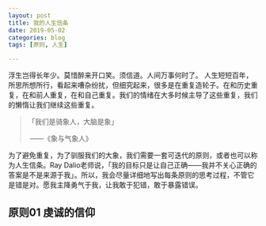 ```yaml
---
layout: post
title: 我的人生信条
date: 2019-05-02
categories: blog
tags: [原则, 人生]

---
```


浮生岂得长年少。莫惜醉来开口笑。须信道。人间万事何时了。 人生短短百年，所思所想所行，看起来嘈杂纷扰，但细究起来，很多是在重复造轮子。在和历史重复，在和前人重复，在和自己重复。我们的情绪在大多时候主导了这些重复，我们的懒惰让我们继续这些重复。

> 「我们是骑象人，大脑是象」
>
> ​				——《象与气象人》

为了避免重复，为了驯服我们的大象，我们需要一套可迭代的原则，或者也可以称为人生信条。Ray Dalio老师说，「我的目标只是让自己正确——我并不关心正确的答案是不是来源于我」。所以，我会尽量详细地写出每条原则的思考过程，不管它是错是对。愿我主降勇气于我，让我敢于犯错，敢于暴露错误。

## 原则01 虔诚的信仰















